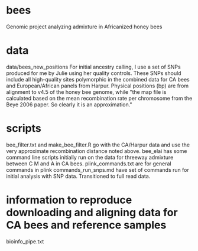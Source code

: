 # bees
Genomic project analyzing admixture in Africanized honey bees

# data
data/bees_new_positions
For initial ancestry calling, I use a set of SNPs produced for me by Julie using her quality controls. 
These SNPs should include all high-quality sites polymorphic in the combined data for CA bees and European/African panels from Harpur.
Physical positions (bp) are from alignment to v4.5 of the honey bee genome, 
while "the map file is calculated based on the mean recombination rate per chromosome from the Beye 2006 paper.  So clearly it is an approximation."

# scripts
bee_filter.txt and make_bee_filter.R go with the CA/Harpur data and use the very approximate recombination distance noted above.
bee_elai has some command line scripts initially run on the data for threeway admixture between C M and A in CA bees.
plink_commands.txt are for general commands in plink
commands_run_snps.md have set of commands run for initial analysis with SNP data. Transitioned to full read data.

# information to reproduce downloading and aligning data for CA bees and reference samples
bioinfo_pipe.txt
